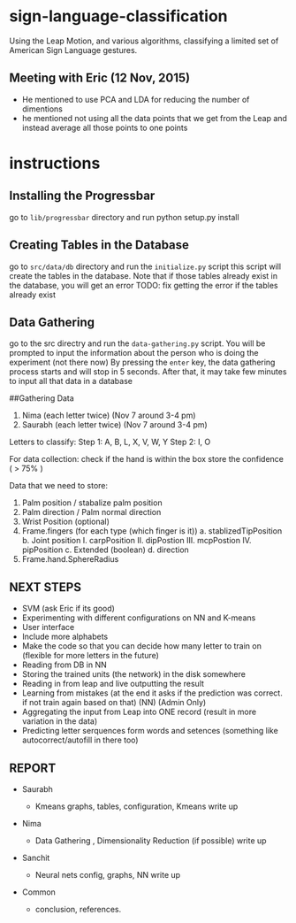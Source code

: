 # sign-language-classification
Using the Leap Motion, and various algorithms, classifying a limited set of American Sign Language gestures.

## Meeting with Eric (12 Nov, 2015)
* He mentioned to use PCA and LDA for reducing the number of dimentions
* he mentioned not using all the data points that we get from the Leap and instead average all those points to one points


# instructions
## Installing the Progressbar
go to `lib/progressbar` directory and run python setup.py install

## Creating Tables in the Database
go to `src/data/db` directory and run the `initialize.py` script
this script will create the tables in the database.
Note that if those tables already exist in the database, you will get an error
TODO: fix getting the error if the tables already exist


## Data Gathering
go to the src directry and run the `data-gathering.py` script.
You will be prompted to input the information about the person who is doing the experiment (not there now)
By pressing the `enter` key, the data gathering process starts and will stop in 5 seconds.
After that, it may take few minutes to input all that data in a database


##Gathering Data
  1. Nima (each letter twice) (Nov 7 around 3-4 pm)
  1. Saurabh (each letter twice) (Nov 7 around 3-4 pm)

Letters to classify:
  Step 1: A, B, L, X, V, W, Y
  Step 2: I, O

For data collection:
  check if the hand is within the box
  store the confidence  ( > 75% )


Data that we need to store:
  1. Palm position / stabalize palm position
  2. Palm direction / Palm normal direction
  5. Wrist Position (optional)
  6. Frame.fingers (for each type (which finger is it))
    a. stablizedTipPosition
    b. Joint position
      I. carpPosition
      II. dipPostion
      III. mcpPostion
      IV. pipPosition
    c. Extended (boolean)
    d. direction
  7. Frame.hand.SphereRadius


## NEXT STEPS
* SVM (ask Eric if its good)
* Experimenting with different configurations on NN and K-means
* User interface
* Include more alphabets
* Make the code so that you can decide how many letter to train on (flexible for more letters in the future)
* Reading from DB in NN
* Storing the trained units (the network) in the disk somewhere
* Reading in from leap and live outputting the result
* Learning from mistakes (at the end it asks if the prediction was correct. if not train again based on that) (NN) (Admin Only)
* Aggregating the input from Leap into ONE record (result in more variation in the data)
* Predicting letter serquences form words and setences (something like autocorrect/autofill in there too)


## REPORT
* Saurabh
  - Kmeans graphs, tables, configuration, Kmeans write up

* Nima
  - Data Gathering , Dimensionality Reduction (if possible) write up

* Sanchit
  - Neural nets config, graphs, NN write up

* Common
  - conclusion, references.